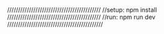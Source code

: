 ///////////////////////////////////////////
//setup:
npm install
///////////////////////////////////////////
//run:
npm run dev
////////////////////////////////////////////